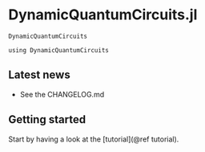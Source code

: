# DynamicQuantumCircuits.jl

```@docs
DynamicQuantumCircuits
```

```@setup MAIN
using DynamicQuantumCircuits
```

## Latest news

- See the CHANGELOG.md

## Getting started

Start by having a look at the [tutorial](@ref tutorial).
